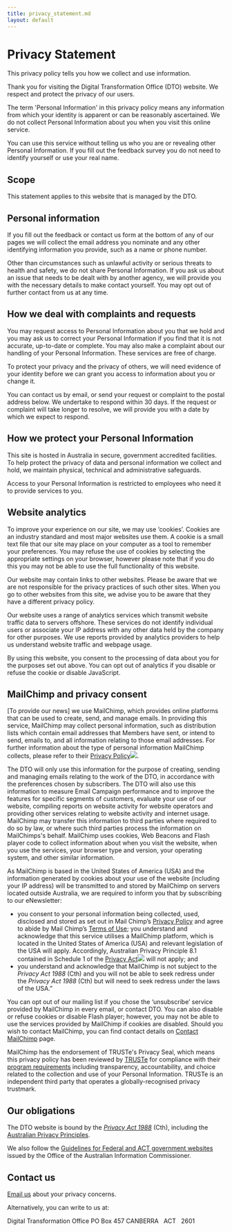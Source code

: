 ```yaml
---
title: privacy_statement.md
layout: default
---
```

Privacy Statement
=================

This privacy policy tells you how we collect and use information.

Thank you for visiting the Digital Transformation Office (DTO) website. We respect and protect the privacy of our users. 

The term 'Personal Information' in this privacy policy means any information from which your identity is apparent or can be reasonably ascertained. We do not collect Personal Information about you when you visit this online service.

You can use this service without telling us who you are or revealing other Personal Information. If you fill out the feedback survey you do not need to identify yourself or use your real name.

Scope
-----

This statement applies to this website that is managed by the DTO.

Personal information
--------------------

If you fill out the feedback or contact us form at the bottom of any of our pages we will collect the email address you nominate and any other identifying information you provide, such as a name or phone number.

Other than circumstances such as unlawful activity or serious threats to health and safety, we do not share Personal Information. If you ask us about an issue that needs to be dealt with by another agency, we will provide you with the necessary details to make contact yourself. You may opt out of further contact from us at any time.

How we deal with complaints and requests
----------------------------------------

You may request access to Personal Information about you that we hold and you may ask us to correct your Personal Information if you find that it is not accurate, up-to-date or complete. You may also make a complaint about our handling of your Personal Information. These services are free of charge.

To protect your privacy and the privacy of others, we will need evidence of your identity before we can grant you access to information about you or change it.

You can contact us by email, or send your request or complaint to the postal address below. We undertake to respond within 30 days. If the request or complaint will take longer to resolve, we will provide you with a date by which we expect to respond.

How we protect your Personal Information
----------------------------------------

This site is hosted in Australia in secure, government accredited facilities. To help protect the privacy of data and personal information we collect and hold, we maintain physical, technical and administrative safeguards.

Access to your Personal Information is restricted to employees who need it to provide services to you.

Website analytics
-----------------

To improve your experience on our site, we may use ‘cookies’. Cookies are an industry standard and most major websites use them. A cookie is a small text file that our site may place on your computer as a tool to remember your preferences. You may refuse the use of cookies by selecting the appropriate settings on your browser, however please note that if you do this you may not be able to use the full functionality of this website.

Our website may contain links to other websites. Please be aware that we are not responsible for the privacy practices of such other sites. When you go to other websites from this site, we advise you to be aware that they have a different privacy policy.

Our website uses a range of analytics services which transmit website traffic data to servers offshore. These services do not identify individual users or associate your IP address with any other data held by the company for other purposes. We use reports provided by analytics providers to help us understand website traffic and webpage usage.

By using this website, you consent to the processing of data about you for the purposes set out above. You can opt out of analytics if you disable or refuse the cookie or disable JavaScript.

MailChimp and privacy consent
-----------------------------

[To provide our news] we use MailChimp, which provides online platforms that can be used to create, send, and manage emails. In providing this service, MailChimp may collect personal information, such as distribution lists which contain email addresses that Members have sent, or intend to send, emails to, and all information relating to those email addresses. For further information about the type of personal information MailChimp collects, please refer to their [Privacy Policy![](https://www.questacon.edu.au/sites/all/themes/questacon/images/external.png)](http://mailchimp.com/legal/privacy/ "undefined  (This is a link to an external site. By following this link you will be leaving the Questacon website.)").

The DTO will only use this information for the purpose of creating, sending and managing emails relating to the work of the DTO, in accordance with the preferences chosen by subscribers. The DTO will also use this information to measure Email Campaign performance and to improve the features for specific segments of customers, evaluate your use of our website, compiling reports on website activity for website operators and providing other services relating to website activity and internet usage. MailChimp may transfer this information to third parties where required to do so by law, or where such third parties process the information on MailChimps's behalf. MailChimp uses cookies, Web Beacons and Flash player code to collect information about when you visit the website, when you use the services, your browser type and version, your operating system, and other similar information.

As MailChimp is based in the United States of America (USA) and the information generated by cookies about your use of the website (including your IP address) will be transmitted to and stored by MailChimp on servers located outside Australia, we are required to inform you that by subscribing to our eNewsletter:

-   you consent to your personal information being collected, used, disclosed and stored as set out in Mail Chimp’s [Privacy Policy](http://mailchimp.com/legal/privacy/) and agree to abide by Mail Chimp’s [Terms of Use](http://mailchimp.com/legal/terms/ "undefined  (This is a link to an external site. By following this link you will be leaving the Questacon website.)"); you understand and acknowledge that this service utilises a MailChimp platform, which is located in the United States of America (USA) and relevant legislation of the USA will apply. Accordingly, Australian Privacy Principle 8.1 contained in Schedule 1 of the [Privacy Act![](https://www.questacon.edu.au/sites/all/themes/questacon/images/external.png)](http://www.oaic.gov.au/privacy/privacy-act/the-privacy-act "undefined  (This is a link to an external site. By following this link you will be leaving the Questacon website.)") will not apply; and
-   you understand and acknowledge that MailChimp is not subject to the *Privacy Act 1988* (Cth) and you will not be able to seek redress under the *Privacy Act 1988* (Cth) but will need to seek redress under the laws of the USA.”

You can opt out of our mailing list if you chose the ‘unsubscribe’ service provided by MailChimp in every email, or contact DTO. You can also disable or refuse cookies or disable Flash player; however, you may not be able to use the services provided by MailChimp if cookies are disabled. Should you wish to contact MailChimp, you can find contact details on [Contact MailChimp](http://mailchimp.com/contact/ "undefined  (This is a link to an external site. By following this link you will be leaving the Questacon website.)") page.

MailChimp has the endorsement of TRUSTe's Privacy Seal, which means this privacy policy has been reviewed by [TRUSTe](http://www.truste.com/ "undefined  (This is a link to an external site. By following this link you will be leaving the Questacon website.)") for compliance with their [program requirements](http://www.truste.com/privacy-program-requirements/ "undefined  (This is a link to an external site. By following this link you will be leaving the Questacon website.)") including transparency, accountability, and choice related to the collection and use of your Personal Information. TRUSTe is an independent third party that operates a globally-recognised privacy trustmark.

Our obligations
---------------

The DTO website is bound by the *[Privacy Act 1988](http://www.comlaw.gov.au/Series/C2004A03712)* (Cth), including the [Australian Privacy Principles](http://\\internal\dfs\group\Project%20Office\eGovernment\Work%20Streams\Standards\02%20Digital%20Design%20Guide\ALPHA%20Content\Standards\Australian%20Privacy%20Principles).

We also follow the [Guidelines for Federal and ACT government websites](http://www.oaic.gov.au/privacy/privacy-resources/privacy-guides/guidelines-for-federal-and-act-government-websites) issued by the Office of the Australian Information Commissioner.

Contact us
----------

[Email us](engage.md) about your privacy concerns.

Alternatively, you can write to us at:

Digital Transformation Office
PO Box 457
CANBERRA   ACT   2601

 

 

